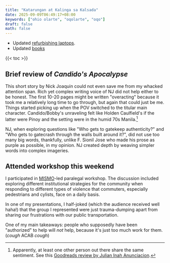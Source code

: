 ```yaml
---
title: "Katarungan at Kalinga sa Kalsada"
date: 2025-09-09T06:49:17+08:00
keywords: ["ohio olarte", "oqolarte", "oqo"]
draft: false
math: false
---
```


- Updated [refurbishing laptops](/refurbishing-laptops).
- Updated [books](/books)

{{< toc >}}

## Brief review of *Candido's Apocalypse*

This short story by Nick Joaquin could not even save me from my whacked
attention span. Rich yet complex writing voice of NJ did not help either
to be honest. The first 10-20 pages might be written "overacting"
because it took me a relatively long time to go through, but again that
could just be me. Things started picking up when the POV switched to the
titular main character. Candido/Bobby's unraveling felt like Holden
Caulfield's if the latter were Pinoy and the setting were in the humid
70s Manila.[^phony]

[^phony]: Apparently, at least one other person out there share the same
sentiment. See this [Goodreads review by Julian Inah Anunciacion](https://www.goodreads.com/book/show/9947552-c-ndido-s-apocalypse).

NJ, when exploring questions like "Who gets to gatekeep authenticity?"
and "Who gets to gatecrash through the walls built around it?", did not
use too many big words, thankfully, unlike F. Sionil Jose who made his
prose as purple as possible, in my opinion. NJ created depth by weaving
simpler words into complex imageries.

## Attended workshop this weekend

I participated in
[MISMO](https://www.instagram.com/makeitsafermovement/)-led paralegal
workshop. The discussion included exploring different institutional
strategies for the community when responding to different types of
violence that commuters, especially pedestrians and cylists, face on a
daily basis.

In one of my presentations, I half-joked (which the audience received
well haha!) that the group I represented were just trauma-dumping apart
from sharing our frustrations with our public transportation.

One of my main takeaways: people who supposedly have been "authorized"
to help will *not* help, because it's just too much work for them.
(*cough* ACAB *cough*)
